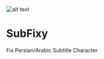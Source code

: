 ![alt text](https://github.com/Nima-abdoli/SubFixy)

# SubFixy

Fix Persian/Arabic Subtitle Character
